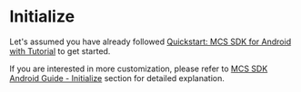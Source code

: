 # Initialize

Let's assumed you have already followed [Quickstart: MCS SDK for Android with Tutorial][sdk-github] to get started. 

If you are interested in more customization, please refer to [MCS SDK Android Guide - Initialize][guide-initialize] section for detailed explanation.    


[sdk-github]: https://github.com/Mediatek-Cloud/mcs-sdk-android
[guide-initialize]: https://mtk-mcs.gitbooks.io/mcs-android-sdk-api-reference/content/initialize.html

 
